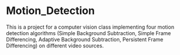 # Motion_Detection
This is a project for a computer vision class implementing four motion detection algorithms (Simple Background Subtraction, Simple Frame Differencing, Adaptive Background Subtraction, Persistent Frame Differencing) on different video sources. 
